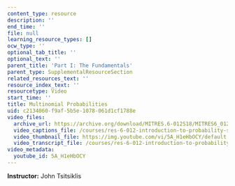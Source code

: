 ```yaml
---
content_type: resource
description: ''
end_time: ''
file: null
learning_resource_types: []
ocw_type: ''
optional_tab_title: ''
optional_text: ''
parent_title: 'Part I: The Fundamentals'
parent_type: SupplementalResourceSection
related_resources_text: ''
resource_index_text: ''
resourcetype: Video
start_time: ''
title: Multinomial Probabilities
uid: c2134060-f9af-5b5e-1078-061d1cf1788e
video_files:
  archive_url: https://archive.org/download/MITRES.6-012S18/MITRES6_012S18_L04-09_300k.mp4
  video_captions_file: /courses/res-6-012-introduction-to-probability-spring-2018/f7e1046eddb25eee9549e1dc6f9a2227_2371421.vtt
  video_thumbnail_file: https://img.youtube.com/vi/5A_H1eHbOCY/default.jpg
  video_transcript_file: /courses/res-6-012-introduction-to-probability-spring-2018/ddc28ea56c17105681c472ef2517598f_2371421.pdf
video_metadata:
  youtube_id: 5A_H1eHbOCY
---
```


**Instructor:** John Tsitsiklis



